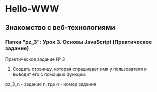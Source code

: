 # Hello-WWW
## Знакомство с веб-технологиями

### Папка "pz_3": Урок 3. Основы JavaScript (Практическое задание)

Практическое задание № 3

1) Создать страницу, которая спрашивает имя у пользователя и выводит его с помощью функции.

pz_3_n - задание n, где n - номер задания
